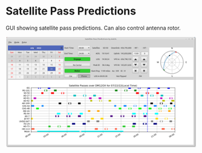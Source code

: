 # Satellite Pass Predictions

GUI showing satellite pass predictions.  Can also control antenna rotor.

![Screen Shot]( Docs/sat.png)

